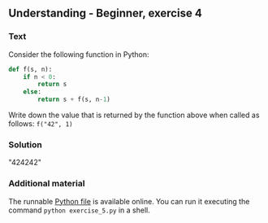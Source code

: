 ## Understanding - Beginner, exercise 4

### Text

Consider the following function in Python:

```python
def f(s, n):
    if n < 0:
        return s
    else:
        return s + f(s, n-1)
```

Write down the value that is returned by the function above when called as follows: `f("42", 1)`

### Solution
"424242"

### Additional material
The runnable [Python file](exercise_5.py) is available online. You can run it executing the command `python exercise_5.py` in a shell.
